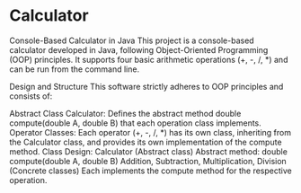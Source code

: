 # Calculator

Console-Based Calculator in Java
This project is a console-based calculator developed in Java, following Object-Oriented Programming (OOP) principles. It supports four basic arithmetic operations (+, -, /, *) and can be run from the command line.


Design and Structure
This software strictly adheres to OOP principles and consists of:

Abstract Class Calculator: Defines the abstract method double compute(double A, double B) that each operation class implements.
Operator Classes: Each operator (+, -, /, *) has its own class, inheriting from the Calculator class, and provides its own implementation of the compute method.
Class Design:
Calculator (Abstract class)
Abstract method: double compute(double A, double B)
Addition, Subtraction, Multiplication, Division (Concrete classes)
Each implements the compute method for the respective operation.

